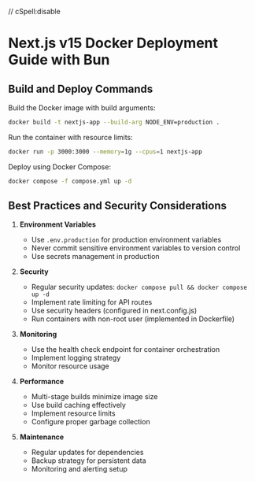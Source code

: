 // cSpell:disable

# Next.js v15 Docker Deployment Guide with Bun

## Build and Deploy Commands

Build the Docker image with build arguments:

```bash
docker build -t nextjs-app --build-arg NODE_ENV=production .
```

Run the container with resource limits:

```bash
docker run -p 3000:3000 --memory=1g --cpus=1 nextjs-app
```

Deploy using Docker Compose:

```bash
docker compose -f compose.yml up -d
```

## Best Practices and Security Considerations

1. **Environment Variables**

   - Use `.env.production` for production environment variables
   - Never commit sensitive environment variables to version control
   - Use secrets management in production

2. **Security**

   - Regular security updates: `docker compose pull && docker compose up -d`
   - Implement rate limiting for API routes
   - Use security headers (configured in next.config.js)
   - Run containers with non-root user (implemented in Dockerfile)

3. **Monitoring**

   - Use the health check endpoint for container orchestration
   - Implement logging strategy
   - Monitor resource usage

4. **Performance**

   - Multi-stage builds minimize image size
   - Use build caching effectively
   - Implement resource limits
   - Configure proper garbage collection

5. **Maintenance**
   - Regular updates for dependencies
   - Backup strategy for persistent data
   - Monitoring and alerting setup
